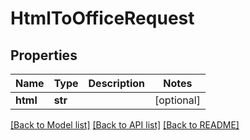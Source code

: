 # HtmlToOfficeRequest

## Properties
Name | Type | Description | Notes
------------ | ------------- | ------------- | -------------
**html** | **str** |  | [optional] 

[[Back to Model list]](../README.md#documentation-for-models) [[Back to API list]](../README.md#documentation-for-api-endpoints) [[Back to README]](../README.md)


